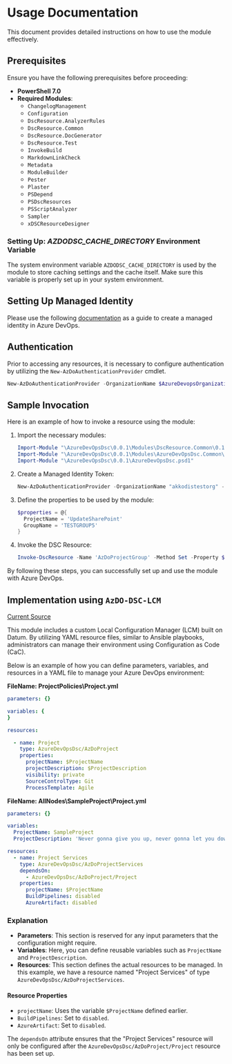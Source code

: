# Usage Documentation

This document provides detailed instructions on how to use the module effectively.

## Prerequisites

Ensure you have the following prerequisites before proceeding:

- **PowerShell 7.0**
- **Required Modules**:
  - `ChangelogManagement`
  - `Configuration`
  - `DscResource.AnalyzerRules`
  - `DscResource.Common`
  - `DscResource.DocGenerator`
  - `DscResource.Test`
  - `InvokeBuild`
  - `MarkdownLinkCheck`
  - `Metadata`
  - `ModuleBuilder`
  - `Pester`
  - `Plaster`
  - `PSDepend`
  - `PSDscResources`
  - `PSScriptAnalyzer`
  - `Sampler`
  - `xDSCResourceDesigner`

### Setting Up: *AZDODSC_CACHE_DIRECTORY* Environment Variable

The system environment variable `AZDODSC_CACHE_DIRECTORY` is used by the module to store caching settings and the cache itself.
Make sure this variable is properly set up in your system environment.

## Setting Up Managed Identity

Please use the following [documentation](https://learn.microsoft.com/en-us/azure/devops/integrate/get-started/authentication/service-principal-managed-identity?view=azure-devops) as a guide to create a managed identity in Azure DevOps.

## Authentication

Prior to accessing any resources, it is necessary to configure authentication by utilizing the `New-AzDoAuthenticationProvider` cmdlet.

```powershell
New-AzDoAuthenticationProvider -OrganizationName $AzureDevopsOrganizationName -UseManagedIdentity
```

## Sample Invocation

Here is an example of how to invoke a resource using the module:

1. Import the necessary modules:

    ```powershell
    Import-Module "\AzureDevOpsDsc\0.0.1\Modules\DscResource.Common\0.17.1\DscResource.Common.psd1"
    Import-Module "\AzureDevOpsDsc\0.0.1\Modules\AzureDevOpsDsc.Common\AzureDevOpsDsc.Common.psd1"
    Import-Module "\AzureDevOpsDsc\0.0.1\AzureDevOpsDsc.psd1"
    ```

1. Create a Managed Identity Token:

    ```powershell
    New-AzDoAuthenticationProvider -OrganizationName "akkodistestorg" -UseManagedIdentity
    ```

1. Define the properties to be used by the module:

    ```powershell
    $properties = @{
      ProjectName = 'UpdateSharePoint'
      GroupName = 'TESTGROUP5'
    }
    ```

1. Invoke the DSC Resource:

    ```powershell
    Invoke-DscResource -Name 'AzDoProjectGroup' -Method Set -Property $properties -ModuleName 'AzureDevOpsDsc'
    ```

By following these steps, you can successfully set up and use the module with Azure DevOps.

## Implementation using `AzDO-DSC-LCM`

[Current Source](https://github.com/ZanattaMichael/AzDO-DSC-LCM)

This module includes a custom Local Configuration Manager (LCM) built on Datum. By utilizing YAML resource files, similar to Ansible playbooks, administrators can manage their environment using Configuration as Code (CaC).

Below is an example of how you can define parameters, variables, and resources in a YAML file to manage your Azure DevOps environment:

**FileName: ProjectPolicies\Project.yml**
```yaml
parameters: {}

variables: {
}

resources:

  - name: Project
    type: AzureDevOpsDsc/AzDoProject
    properties:
      projectName: $ProjectName
      projectDescription: $ProjectDescription
      visibility: private
      SourceControlType: Git
      ProcessTemplate: Agile
```

**FileName: AllNodes\SampleProject\Project.yml**
```yaml
parameters: {}

variables:
  ProjectName: SampleProject
  ProjectDescription: 'Never gonna give you up, never gonna let you down!'

resources:
  - name: Project Services
    type: AzureDevOpsDsc/AzDoProjectServices
    dependsOn:
      - AzureDevOpsDsc/AzDoProject/Project
    properties:
      projectName: $ProjectName
      BuildPipelines: disabled
      AzureArtifact: disabled
```

### Explanation

- **Parameters**: This section is reserved for any input parameters that the configuration might require.
- **Variables**: Here, you can define reusable variables such as `ProjectName` and `ProjectDescription`.
- **Resources**: This section defines the actual resources to be managed. In this example, we have a resource named "Project Services" of type `AzureDevOpsDsc/AzDoProjectServices`. 

#### Resource Properties

- `projectName`: Uses the variable `$ProjectName` defined earlier.
- `BuildPipelines`: Set to `disabled`.
- `AzureArtifact`: Set to `disabled`.

The `dependsOn` attribute ensures that the "Project Services" resource will only be configured after the `AzureDevOpsDsc/AzDoProject/Project` resource has been set up.
